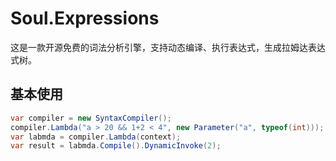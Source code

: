 # Soul.Expressions

这是一款开源免费的词法分析引擎，支持动态编译、执行表达式，生成拉姆达表达式树。

## 基本使用

``` C#
var compiler = new SyntaxCompiler();
compiler.Lambda("a > 20 && 1+2 < 4", new Parameter("a", typeof(int)));
var labmda = compiler.Lambda(context);
var result = labmda.Compile().DynamicInvoke(2);
```
